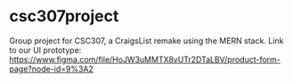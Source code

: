 # csc307project
Group project for CSC307, a CraigsList remake using the MERN stack.
Link to our UI prototype: https://www.figma.com/file/HoJW3uMMTX8vUTr2DTaLBV/product-form-page?node-id=9%3A2
